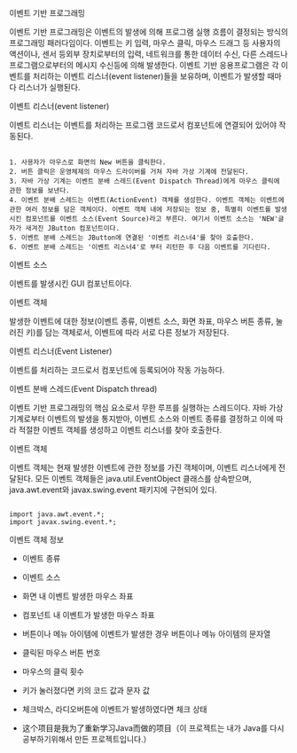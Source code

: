 이벤트 기반 프로그래밍

이벤트 기반 프로그래밍은 이벤트의 발생에 의해 프로그램 실행 흐름이 결정되는 방식의 프로그래밍 패러다임이다. 이벤트는 키 입력, 마우스 클릭, 마우스 드래그 등 사용자의 액션이나, 센서 등외부 장치로부터의 입력, 네트워크를 통한 데이터 수신, 다른 스레드나 프로그램으로부터의 메시지 수신등에 의해 발생한다. 이벤트 기반 응용프로그램은 각 이벤트를 처리하는 이벤트 리스너(event listener)들을 보유하며, 이벤트가 발생할 때마다 리스너가 실행된다.

이벤트 리스너(event listener)

이벤트 리스너는 이벤트를 처리하는 프로그램 코드로서 컴포넌트에 연결되어 있어야 작동된다.

<pre><code>
1. 사용자가 마우스로 화면의 New 버튼을 클릭한다.
2. 버튼 클릭은 운영체제의 마우스 드라이버를 거쳐 자바 가상 기계에 전달된다.
3. 자바 가상 기계는 이벤트 분배 스레드(Event Dispatch Thread)에게 마우스 클릭에 관한 정보를 보낸다.
4. 이벤트 분배 스레드는 이벤트(ActionEvent) 객체를 생성한다. 이벤트 객체는 이벤트에 관한 여러 정보를 담은 객체이다. 이벤트 객체 내에 저장되는 정보 중, 특별히 이벤트를 발생시킨 컴포넌트를 이벤트 소스(Event Source)라고 부른다. 여기서 이벤트 소스는 'NEW'글자가 새겨진 JButton 컴포넌트이다.
5. 이벤트 분배 스레드는 JButton에 연결된 '이벤트 리스너4'를 찾아 호출한다.
6. 이벤트 분배 스레드는 '이벤트 리스너4'로 부터 리턴한 후 다음 이벤트를 기다린다.
</pre></code>

이벤트 소스 

이벤트를 발생시킨 GUI 컴포넌트이다.

이벤트 객체 

발생한 이벤트에 대한 정보(이벤트 종류, 이벤트 소스, 화면 좌표, 마우스 버튼 종류, 눌러진 키)를 담는 객체로서, 이벤트에 따라 서로 다른 정보가 저장된다.

이벤트 리스너(Event Listener)

이벤트를 처리하는 코드로서 컴포넌트에 등록되어야 작동 가능하다.

이벤트 분배 스레드(Event Dispatch thread)

이벤트 기반 프로그래밍의 핵심 요소로서 무한 루프를 실행하는 스레드이다. 자바 가상 기계로부터 이벤트의 발생을 통지받아, 이벤트 소스와 이벤트 종류를 결정하고 이에 따라 적절한 이벤트 객체를 생성하고 이벤트 리스너를 찾아 호출한다.

이벤트 객체

이벤트 객체는 현재 발생한 이벤트에 관한 정보를 가진 객체이며, 이벤트 리스너에게 전달된다. 모든 이벤트 객체들은 java.util.EventObject 클래스를 상속받으며, java.awt.event와 javax.swing.event 패키지에 구현되어 있다. 

<pre><code>
import java.awt.event.*;
import javax.swing.event.*;
</pre></code>

이벤트 객체 정보

- 이벤트 종류
- 이벤트 소스
- 화면 내 이벤트 발생한 마우스 좌표
- 컴포넌트 내 이벤트가 발생한 마우스 좌표
- 버튼이나 메뉴 아이템에 이벤트가 발생한 경우 버튼이나 메뉴 아이템의 문자열 
- 클릭된 마우스 버튼 번호
- 마우스의 클릭 횟수
- 키가 눌러졌다면 키의 코드 값과 문자 값
- 체크박스, 라디오버튼에 이벤트가 발생하였다면 체크 상태

- 这个项目是我为了重新学习Java而做的项目（이 프로젝트는 내가 Java를 다시 공부하기위해서 만든 프로젝트입니다.）
